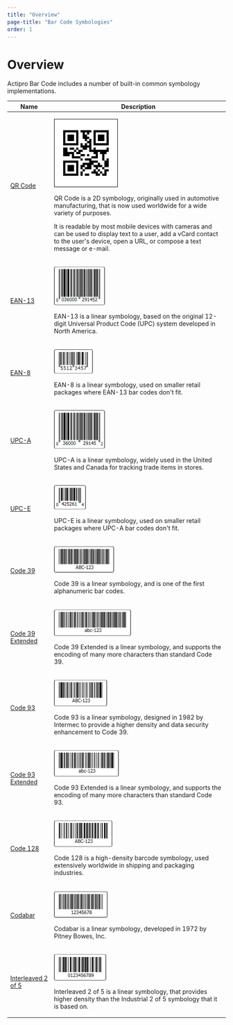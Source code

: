 ```yaml
---
title: "Overview"
page-title: "Bar Code Symbologies"
order: 1
---
```

# Overview

Actipro Bar Code includes a number of built-in common symbology implementations.

<table>
<thead>

<tr>
<th>Name</th>
<th>Description</th>
</tr>

</thead>
<tbody>

<tr>
<td>

[QR Code](qr-code.md)

</td>
<td>

![Screenshot](../images/symbology-qr-code.png)

QR Code is a 2D symbology, originally used in automotive manufacturing, that is now used worldwide for a wide variety of purposes.

It is readable by most mobile devices with cameras and can be used to display text to a user, add a vCard contact to the user's device, open a URL, or compose a text message or e-mail.

</td>
</tr>

<tr>
<td>

[EAN-13](ean13.md)

</td>
<td>

![Screenshot](../images/symbology-ean13.gif)

EAN-13 is a linear symbology, based on the original 12-digit Universal Product Code (UPC) system developed in North America.

</td>
</tr>

<tr>
<td>

[EAN-8](ean8.md)

</td>
<td>

![Screenshot](../images/symbology-ean8.gif)

EAN-8 is a linear symbology, used on smaller retail packages where EAN-13 bar codes don't fit.

</td>
</tr>

<tr>
<td>

[UPC-A](upc-a.md)

</td>
<td>

![Screenshot](../images/symbology-upc-a.gif)

UPC-A is a linear symbology, widely used in the United States and Canada for tracking trade items in stores.

</td>
</tr>

<tr>
<td>

[UPC-E](upc-e.md)

</td>
<td>

![Screenshot](../images/symbology-upc-e.gif)

UPC-E is a linear symbology, used on smaller retail packages where UPC-A bar codes don't fit.

</td>
</tr>

<tr>
<td>

[Code 39](code39.md)

</td>
<td>

![Screenshot](../images/symbology-code39.gif)

Code 39 is a linear symbology, and is one of the first alphanumeric bar codes.

</td>
</tr>

<tr>
<td>

[Code 39 Extended](code39-extended.md)

</td>
<td>

![Screenshot](../images/symbology-code39-extended.gif)

Code 39 Extended is a linear symbology, and supports the encoding of many more characters than standard Code 39.

</td>
</tr>

<tr>
<td>

[Code 93](code93.md)

</td>
<td>

![Screenshot](../images/symbology-code93.gif)

Code 93 is a linear symbology, designed in 1982 by Intermec to provide a higher density and data security enhancement to Code 39.

</td>
</tr>

<tr>
<td>

[Code 93 Extended](code93-extended.md)

</td>
<td>

![Screenshot](../images/symbology-code93-extended.gif)

Code 93 Extended is a linear symbology, and supports the encoding of many more characters than standard Code 93.

</td>
</tr>

<tr>
<td>

[Code 128](code128.md)

</td>
<td>

![Screenshot](../images/symbology-code128.gif)

Code 128 is a high-density barcode symbology, used extensively worldwide in shipping and packaging industries.

</td>
</tr>

<tr>
<td>

[Codabar](codabar.md)

</td>
<td>

![Screenshot](../images/symbology-codabar.gif)

Codabar is a linear symbology, developed in 1972 by Pitney Bowes, Inc.

</td>
</tr>

<tr>
<td>

[Interleaved 2 of 5](interleaved2of5.md)

</td>
<td>

![Screenshot](../images/symbology-interleaved2of5.gif)

Interleaved 2 of 5 is a linear symbology, that provides higher density than the Industrial 2 of 5 symbology that it is based on.

</td>
</tr>

</tbody>
</table>
